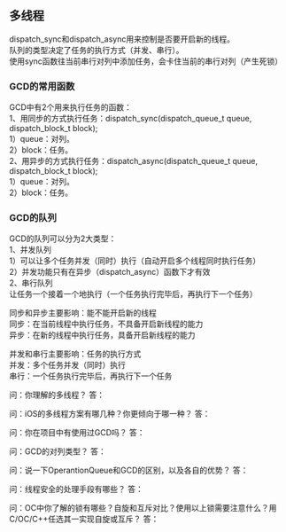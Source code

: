 ##  多线程


dispatch_sync和dispatch_async用来控制是否要开启新的线程。<br/>
队列的类型决定了任务的执行方式（并发、串行）。<br/>
使用sync函数往当前串行对列中添加任务，会卡住当前的串行对列（产生死锁）<br/>


### GCD的常用函数
GCD中有2个用来执行任务的函数：<br/>
1、用同步的方式执行任务：dispatch_sync(dispatch_queue_t queue, dispatch_block_t block); <br/>
1）queue：对列。<br/>
2）block：任务。<br/>
2、用异步的方式执行任务：dispatch_async(dispatch_queue_t queue, dispatch_block_t block); <br/>
1）queue：对列。<br/>
2）block：任务。<br/>


### GCD的队列
GCD的队列可以分为2大类型：<br/>
1、并发队列<br/>
1）可以让多个任务并发（同时）执行（自动开启多个线程同时执行任务）<br/>
2）并发功能只有在异步（dispatch_async）函数下才有效<br/>
2、串行队列<br/>
让任务一个接着一个地执行（一个任务执行完毕后，再执行下一个任务）


同步和异步主要影响：能不能开启新的线程<br/>
同步：在当前线程中执行任务，不具备开启新线程的能力<br/>
异步：在新的线程中执行任务，具备开启新线程的能力<br/>

并发和串行主要影响：任务的执行方式<br/>
并发：多个任务并发（同时）执行<br/>
串行：一个任务执行完毕后，再执行下一个任务<br/>


问：你理解的多线程？
答：


问：iOS的多线程方案有哪几种？你更倾向于哪一种？
答：


问：你在项目中有使用过GCD吗？
答：


问：GCD的对列类型？
答：


问：说一下OperantionQueue和GCD的区别，以及各自的优势？
答：


问：线程安全的处理手段有哪些？
答：


问：OC中你了解的锁有哪些？自旋和互斥对比？使用以上锁需要注意什么？用C/OC/C++任选其一实现自旋或互斥？
答：
